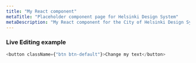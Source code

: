 ```yaml
---
title: "My React component"
metaTitle: "Placeholder component page for Helsinki Design System"
metaDescription: "My React component for the City of Helsinki Design System"
---
```


### Live Editing example

```javascript react-live=true
<button className={"btn btn-default"}>Change my text</button>
```

